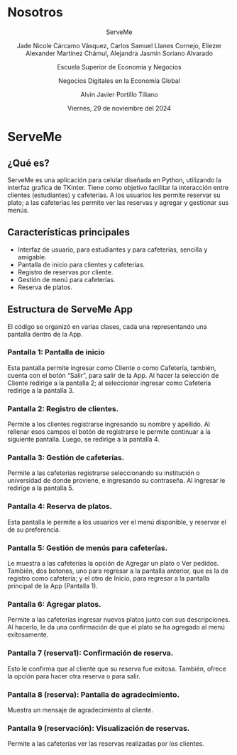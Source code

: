 # Nosotros
<div align="center">
  <p>ServeMe</p>
  <p>Jade Nicole Cárcamo Vásquez, Carlos Samuel Llanes Cornejo, Eliezer Alexander Martínez Chámul, Alejandra Jasmín Soriano Alvarado </p>
  <p>Escuela Superior de Economía y Negocios</p>
  <p>Negocios Digitales en la Economía Global</p>
  <p>Alvin Javier Portillo Tiliano</p>
  <p>Viernes, 29 de noviembre del 2024</p>
</div>


# ServeMe
## ¿Qué es?

ServeMe es una aplicación para celular diseñada en Python, utilizando la interfaz grafica de TKinter. Tiene como objetivo facilitar la interacción entre clientes (estudiantes) y cafeterías. A los usuarios les permite reservar su plato; a las cafeterías les permite ver las reservas y agregar y gestionar sus menús.  

## Características principales 
<ul>
  <li>Interfaz de usuario, para estudiantes y para cafeterías, sencilla y amigable.</li>
  <li>Pantalla de inicio para clientes y cafeterías.  </li>
  <li>Registro de reservas por cliente.  </li>
  <li>Gestión de menú para cafeterías. </li>
  <li>Reserva de platos.  </li>
</ul>

## Estructura de ServeMe App
El código se organizó en varias clases, cada una representando una pantalla dentro de la App.  

### Pantalla 1: Pantalla de inicio 


Esta pantalla permite ingresar como Cliente o como Cafetería, también, cuenta con el botón “Salir”, para salir de la App. Al hacer la selección de Cliente redirige a la pantalla 2; al seleccionar ingresar como Cafetería redirige a la pantalla 3.  

### Pantalla 2: Registro de clientes.

Permite a los clientes registrarse ingresando su nombre y apellido. Al rellenar esos campos el botón de registrarse le permite continuar a la siguiente pantalla. Luego, se redirige a la pantalla 4. 

### Pantalla 3: Gestión de cafeterías.

Permite a las cafeterías registrarse seleccionando su institución o universidad de donde proviene, e ingresando su contraseña. Al ingresar le redirige a la pantalla 5.

### Pantalla 4: Reserva de platos.

Esta pantalla le permite a los usuarios ver el menú disponible, y reservar el de su preferencia.  

### Pantalla 5: Gestión de menús para cafeterías.  

Le muestra a las cafeterías la opción de Agregar un plato o Ver pedidos. También, dos botones, uno para regresar a la pantalla anterior, que es la de registro como cafetería; y el otro de Inicio, para regresar a la pantalla principal de la App (Pantalla 1). 

### Pantalla 6: Agregar platos.  

Permite a las cafeterías ingresar nuevos platos junto con sus descripciones. Al hacerlo, le da una confirmación de que el plato se ha agregado al menú exitosamente.  

### Pantalla 7 (reserva1): Confirmación de reserva.  

Esto le confirma que al cliente que su reserva fue exitosa. También, ofrece la opción para hacer otra reserva o para salir.  

### Pantalla 8 (reserva): Pantalla de agradecimiento.  

Muestra un mensaje de agradecimiento al cliente.  

### Pantalla 9 (reservación): Visualización de reservas.  

Permite a las cafeterías ver las reservas realizadas por los clientes.  
 





 



  

 

 
